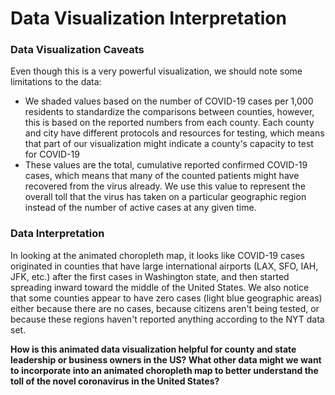 # Data Visualization Interpretation

### Data Visualization Caveats

Even though this is a very powerful visualization, we should note some limitations to the data:

* We shaded values based on the number of COVID-19 cases per 1,000 residents to standardize the comparisons between counties, however, this is based on the reported numbers from each county. Each county and city have different protocols and resources for testing, which means that part of our visualization might indicate a county's capacity to test for COVID-19
* These values are the total, cumulative reported confirmed COVID-19 cases, which means that many of the counted patients might have recovered from the virus already. We use this value to represent the overall toll that the virus has taken on a particular geographic region instead of the number of active cases at any given time.  

### Data Interpretation

In looking at the animated choropleth map, it looks like COVID-19 cases originated in counties that have large international airports \(LAX, SFO, IAH, JFK, etc.\) after the first cases in Washington state, and then started spreading inward toward the middle of the United States. We also notice that some counties appear to have zero cases \(light blue geographic areas\) either because there are no cases, because citizens aren't being tested, or because these regions haven't reported anything according to the NYT data set.

**How is this animated data visualization helpful for county and state leadership or business owners in the US? What other data might we want to incorporate into an animated choropleth map to better understand the toll of the novel coronavirus in the United States?**

